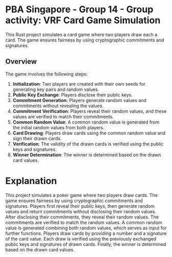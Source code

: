 # PBA Singapore - Group 14 - Group activity: VRF Card Game Simulation

This Rust project simulates a card game where two players draw each a card. The game ensures fairness by using cryptographic commitments and signatures.

## Overview

The game involves the following steps:

1. **Initialization**: Two players are created with their own seeds for generating key pairs and random values.
2. **Public Key Exchange**: Players disclose their public keys.
3. **Commitment Generation**: Players generate random values and commitments without revealing the values.
4. **Commitment Verification**: Players reveal their random values, and these values are verified to match their commitments.
5. **Common Random Value**: A common random value is generated from the initial random values from both players.
6. **Card Drawing**: Players draw cards using the common random value and sign their drawn cards.
7. **Verification**: The validity of the drawn cards is verified using the public keys and signatures.
8. **Winner Determination**: The winner is determined based on the drawn card values.


# Explanation
This project simulates a poker game where two players draw cards. The game ensures fairness by using cryptographic 
commitments and signatures. Players first reveal their public keys, then generate random values and return commitments
without disclosing their random values. After disclosing their commitments, they reveal their random values.
The commitments are verified to match the random values. A common random value is generated combining both random values,
which serves as input for further functions. Players draw cards by providing a number and a signature of the card value.
Each draw is verified using the previously exchanged public keys and signatures of drawn cards. Finally, the winner is determined
based on the drawn card values.
